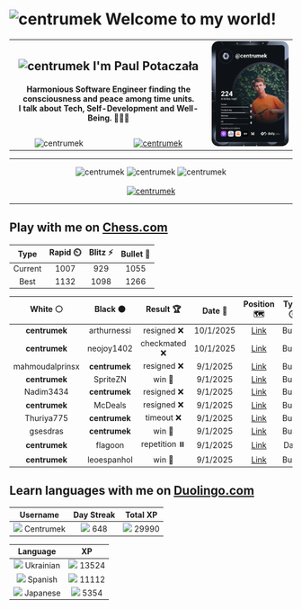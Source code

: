<h1>
  <img
    src="https://emojis.slackmojis.com/emojis/images/1531849430/4246/blob-sunglasses.gif"
    width="30"
    alt="centrumek"
  />
  Welcome to my world!
</h1>

<table>
  <tbody>
    <tr>
      <td align="center" width="70%" colspan="2">
        <h2>
          <img
            src="https://raw.githubusercontent.com/MartinHeinz/MartinHeinz/master/wave.gif"
            width="30px"
            alt="centrumek"
          />
          I'm Paul Potaczała
        </h2>
        <h4>
          Harmonious Software Engineer finding the consciousness and peace among time units.
          <br/>
          I talk about Tech, Self-Development and Well-Being. 🌿🧘🚀
        </h4>
      </td>
      <td width="30%" rowspan="2">
        <a href="https://app.daily.dev/centrumek">
          <img
            src="./devcard.svg"
            alt="centrumek"
          />
        </a>
      </td>
    </tr>
    <tr align="center">
      <td>
        <img
          src="https://komarev.com/ghpvc/?username=centrumek&label=visitors&color=0e75b6&style=flat"
          alt="centrumek"
        >
      </td>
      <td>
        <a href="https://stackoverflow.com/users/14496012/centrumek">
          <img
            src="https://stackoverflow.com/users/flair/14496012.png?theme=dark"
            alt="centrumek"
          >
        </a>
      </td>
    </tr>
  </tbody>
</table>

---
<div align="center">
  <img 
    src="https://github-readme-stats.vercel.app/api?username=centrumek&show_icons=true&count_private=true&theme=dark&hide_border=true&hide=issues,contribs&bg_color=00000000"
    alt="centrumek"
  />
  <img
    src="https://github-readme-stats.vercel.app/api/top-langs/?username=centrumek&layout=compact&hide_border=true&theme=dark&bg_color=00000000&langs_count=6&exclude_repo=air-statistic-app"
    alt="centrumek"
  />
  <img 
    src="https://github-readme-streak-stats.herokuapp.com?user=centrumek&theme=dark&hide_border=true&background=FFFFFF00"
    alt="centrumek"
  />
  <br/>
  <br/>
  <a href="https://www.buymeacoffee.com/centrumek">
    <img
      src="https://cdn.buymeacoffee.com/buttons/v2/default-orange.png"
      height="50"
      width="210"
      alt="centrumek"
    />
  </a>
</div>

---

## Play with me on [Chess.com](https://www.chess.com/member/centrumek)

<div align="center">
<!--START_SECTION:chessStats-->
<!-- Automatically generated with https://github.com/Balastrong/chess-stats-action -->

| Type | Rapid ⏲️ | Blitz ⚡ | Bullet 🔫 |
|:---:|:---:|:---:|:---:|
| Current | 1007 | 929 | 1055 |
| Best | 1132 | 1098 | 1266 |

| White ⚪ | Black ⚫ | Result 🏆 | Date 📅 | Position 🗺️ | Type 🕕 |
|:---:|:---:|:---:|:---:|:---:|:---:|
| **centrumek** | arthurnessi | resigned ❌ | 10/1/2025 | <a href="http://www.ee.unb.ca/cgi-bin/tervo/fen.pl?select=8/ppp1k3/2b1p1p1/4P3/3P1q2/2P2B2/PP3K2/8 w - -">Link</a> | Bullet |
| **centrumek** | neojoy1402 | checkmated ❌ | 10/1/2025 | <a href="http://www.ee.unb.ca/cgi-bin/tervo/fen.pl?select=rn1qk2r/ppp2pp1/4pnbp/3p3P/3P2P1/2N2Pb1/PPPBP3/R2QKBNR w KQkq -">Link</a> | Bullet |
| mahmoudalprinsx | **centrumek** | resigned ❌ | 9/1/2025 | <a href="http://www.ee.unb.ca/cgi-bin/tervo/fen.pl?select=7R/3k3p/p2P4/2p5/P7/8/1P3PPP/3R2K1 b - -">Link</a> | Bullet |
| **centrumek** | SpriteZN | win 🥇 | 9/1/2025 | <a href="http://www.ee.unb.ca/cgi-bin/tervo/fen.pl?select=5r2/6kp/1p4p1/p5P1/PpPpPb2/1P1P1q2/7R/3RKN2 b - -">Link</a> | Bullet |
| Nadim3434 | **centrumek** | resigned ❌ | 9/1/2025 | <a href="http://www.ee.unb.ca/cgi-bin/tervo/fen.pl?select=r3k2r/pp1q3p/2p2Np1/4p3/3p4/1B6/PPP1Q1P1/2KR1R2 b kq -">Link</a> | Bullet |
| **centrumek** | McDeals | resigned ❌ | 9/1/2025 | <a href="http://www.ee.unb.ca/cgi-bin/tervo/fen.pl?select=8/p4p2/1r4p1/8/3k2p1/6P1/5P1P/3K4 w - -">Link</a> | Bullet |
| Thuriya775 | **centrumek** | timeout ❌ | 9/1/2025 | <a href="http://www.ee.unb.ca/cgi-bin/tervo/fen.pl?select=5rr1/p7/k1p3P1/1pP2PK1/8/8/P1P2R2/8 b - -">Link</a> | Bullet |
| gsesdras | **centrumek** | win 🥇 | 9/1/2025 | <a href="http://www.ee.unb.ca/cgi-bin/tervo/fen.pl?select=4rk2/p3n1r1/1pp1Q1pp/5pq1/2PP4/P7/1KP1RP1P/R7 w - -">Link</a> | Bullet |
| **centrumek** | flagoon | repetition ⏸️ | 9/1/2025 | <a href="http://www.ee.unb.ca/cgi-bin/tervo/fen.pl?select=8/8/8/1r4kp/8/1p5K/1R6/8 w - - 8 59">Link</a> | Daily |
| **centrumek** | leoespanhol | win 🥇 | 9/1/2025 | <a href="http://www.ee.unb.ca/cgi-bin/tervo/fen.pl?select=3r2k1/p4ppp/b7/2p1R3/r2p4/P4PN1/6PP/Q2R2K1 b - -">Link</a> | Bullet |

<!--END_SECTION:chessStats-->
</div>

## Learn languages with me on [Duolingo.com](https://www.duolingo.com/profile/Centrumek)

<div align="center">
<!--START_SECTION:duolingoStats-->
<!-- Automatically generated with https://github.com/centrumek/duolingo-readme-stats-->

| Username | Day Streak | Total XP |
|:---:|:---:|:---:|
| <img src="https://raw.githubusercontent.com/centrumek/duolingo-readme-stats/main/assets/duolingo.png" height="12"> Centrumek | <img src="https://raw.githubusercontent.com/centrumek/duolingo-readme-stats/main/assets/streakinactive.svg" height="12"> 648 | <img src="https://raw.githubusercontent.com/centrumek/duolingo-readme-stats/main/assets/xp.svg" height="12"> 29990 | <img src="https://raw.githubusercontent.com/centrumek/duolingo-readme-stats/main/assets/xp.svg" height="12"> 0 |

| Language | XP |
|:---:|:---:|
| <img src="https://raw.githubusercontent.com/centrumek/duolingo-readme-stats/main/assets/langs/ukrainian.svg" height="12"> Ukrainian | <img src="https://raw.githubusercontent.com/centrumek/duolingo-readme-stats/main/assets/xp.svg" height="12"> 13524 |
| <img src="https://raw.githubusercontent.com/centrumek/duolingo-readme-stats/main/assets/langs/spanish.svg" height="12"> Spanish | <img src="https://raw.githubusercontent.com/centrumek/duolingo-readme-stats/main/assets/xp.svg" height="12"> 11112 |
| <img src="https://raw.githubusercontent.com/centrumek/duolingo-readme-stats/main/assets/langs/japanese.svg" height="12"> Japanese | <img src="https://raw.githubusercontent.com/centrumek/duolingo-readme-stats/main/assets/xp.svg" height="12"> 5354 |

<!--END_SECTION:duolingoStats-->
</div>
<!--
**centrumek/centrumek** is a ✨ _special_ ✨ repository because its `README.md` (this file) appears on your GitHub profile.

Here are some ideas to get you started:

- 🔭 I’m currently working on ...
- 🌱 I’m currently learning ...
- 👯 I’m looking to collaborate on ...
- 🤔 I’m looking for help with ...
- 💬 Ask me about ...
- 📫 How to reach me: ...
- 😄 Pronouns: ...
- ⚡ Fun fact: ...
-->
